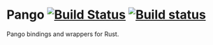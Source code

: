 Pango [![Build Status](https://travis-ci.org/gtk-rs/pango.png?branch=master)](https://travis-ci.org/gtk-rs/pango) [![Build status](https://ci.appveyor.com/api/projects/status/9nyo0226rxvikdtm?svg=true)](https://ci.appveyor.com/project/GuillaumeGomez/pango)
=====

Pango bindings and wrappers for Rust.
